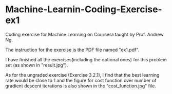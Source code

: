 # Machine-Learnin-Coding-Exercise-ex1

Coding exercise for Machine Learning on Coursera taught by Prof. Andrew Ng.

The instruction for the exercise is the PDF file named "ex1.pdf".

I have finished all the exercises(including the optional ones) for this problem set (as shown in "result.jpg").



As for the ungraded exercise (Exercise 3.2.1), I find that the best learning rate would be close to 1 and the figure for cost function over number of gradient descent iterations is also shown in the "cost_function.jpg" file.
